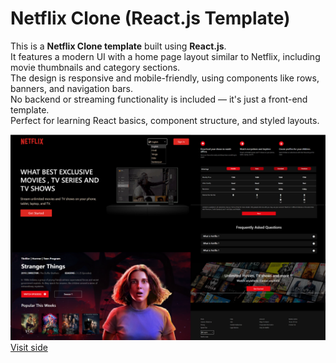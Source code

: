 # Netflix Clone (React.js Template)

This is a **Netflix Clone template** built using **React.js**.  
It features a modern UI with a home page layout similar to Netflix, including movie thumbnails and category sections.  
The design is responsive and mobile-friendly, using components like rows, banners, and navigation bars.  
No backend or streaming functionality is included — it's just a front-end template.  
Perfect for learning React basics, component structure, and styled layouts.

   ![Alt text](netflix.png) 
   [Visit side](https://nneetflixx.netlify.app/) 

